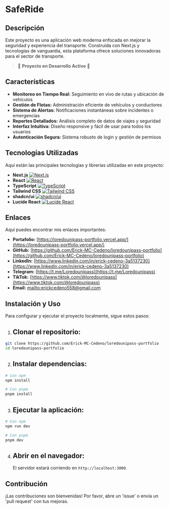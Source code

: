 # SafeRide

## Descripción
Este proyecto es una aplicación web moderna enfocada en mejorar la seguridad y experiencia del transporte. Construida con Next.js y tecnologías de vanguardia, esta plataforma ofrece soluciones innovadoras para el sector de transporte.

> 🚧 **Proyecto en Desarrollo Activo** 🚧

## Características
- **Monitoreo en Tiempo Real:** Seguimiento en vivo de rutas y ubicación de vehículos
- **Gestión de Flotas:** Administración eficiente de vehículos y conductores
- **Sistema de Alertas:** Notificaciones instantáneas sobre incidentes o emergencias
- **Reportes Detallados:** Análisis completo de datos de viajes y seguridad
- **Interfaz Intuitiva:** Diseño responsive y fácil de usar para todos los usuarios
- **Autenticación Segura:** Sistema robusto de login y gestión de permisos

## Tecnologías Utilizadas
Aquí están las principales tecnologías y librerías utilizadas en este proyecto:

- **Next.js**  [![Next.js](https://img.shields.io/badge/Next.js-Black?style=for-the-badge&logo=next.js&logoColor=white)](https://nextjs.org/)
- **React**  [![React](https://img.shields.io/badge/React-20232A?style=for-the-badge&logo=react&logoColor=61DAFB)](https://react.dev/)
- **TypeScript**  [![TypeScript](https://img.shields.io/badge/TypeScript-007ACC?style=for-the-badge&logo=typescript&logoColor=white)](https://www.typescriptlang.org/)
- **Tailwind CSS**  [![Tailwind CSS](https://img.shields.io/badge/Tailwind_CSS-38B2AC?style=for-the-badge&logo=tailwind-css&logoColor=white)](https://tailwindcss.com/)
- **shadcn/ui** [![shadcn/ui](https://img.shields.io/badge/shadcn%2Fui-000000?style=for-the-badge&logo=shadcnui&logoColor=white)](https://ui.shadcn.com/)
- **Lucide React**  [![Lucide React](https://img.shields.io/badge/Lucide_React-222222?style=for-the-badge&logo=lucide&logoColor=white)](https://lucide.dev/)

## Enlaces
Aquí puedes encontrar mis enlaces importantes:

*   **Portafolio:** [https://loredounipass-portfolio.vercel.app/](https://loredounipass-portfolio.vercel.app/)
*   **GitHub:** [https://github.com/Erick-MC-Cedeno/loredounipass-portfolio](https://github.com/Erick-MC-Cedeno/loredounipass-portfolio)
*   **LinkedIn:** [https://www.linkedin.com/in/erick-cedeno-3a5137230](https://www.linkedin.com/in/erick-cedeno-3a5137230)
*   **Telegram:** [https://t.me/Loredounipass](https://t.me/Loredounipass)
*   **TikTok:** [https://www.tiktok.com/@loredounipass](https://www.tiktok.com/@loredounipass)
*   **Email:** [mailto:erickcedeno558@gmail.com](mailto:erickcedeno558@gmail.com)

## Instalación y Uso
Para configurar y ejecutar el proyecto localmente, sigue estos pasos:

1. ## Clonar el repositorio:
```bash
git clone https://github.com/Erick-MC-Cedeno/loredounipass-portfolio
cd loredounipass-portfolio
```

2. ## Instalar dependencias:
```bash
# Con npm
npm install

# Con pnpm
pnpm install
```

3. ## Ejecutar la aplicación:
```bash
# Con npm
npm run dev

# Con pnpm
pnpm dev
```

4. ## Abrir en el navegador:
    El servidor estará corriendo en `http://localhost:3000`.

## Contribución
¡Las contribuciones son bienvenidas! Por favor, abre un 'issue' o envía un 'pull request' con tus mejoras.





